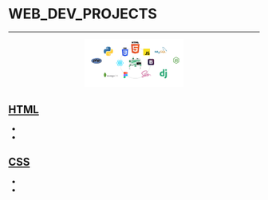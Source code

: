 # WEB_DEV_PROJECTS

----

<p align="center">
  <img width="200" src="img.png">
</p>

  ## [HTML]()
  * []()
  * []()
  
  ## [CSS]()
  * []()
  * []()
